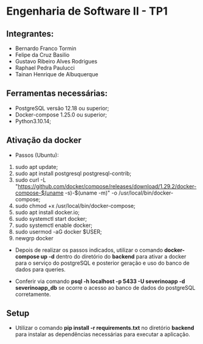 # Engenharia de Software II - TP1

## Integrantes:

- Bernardo Franco Tormin
- Felipe da Cruz Basilio
- Gustavo Ribeiro Alves Rodrigues
- Raphael Pedra Paulucci
- Tainan Henrique de Albuquerque

## Ferramentas necessárias:

- PostgreSQL versão 12.18 ou superior;
- Docker-compose 1.25.0 ou superior;
- Python3.10.14;

## Ativação da docker

- Passos (Ubuntu):
1. sudo apt update;  
2. sudo apt install postgresql postgresql-contrib;  
3. sudo curl -L "https://github.com/docker/compose/releases/download/1.29.2/docker-compose-$(uname -s)-$(uname -m)" -o /usr/local/bin/docker-compose;  
4. sudo chmod +x /usr/local/bin/docker-compose;  
5. sudo apt install docker.io;  
6. sudo systemctl start docker;  
7. sudo systemctl enable docker;  
8. sudo usermod -aG docker $USER;  
9. newgrp docker

- Depois de realizar os passos indicados, utilizar o comando **docker-compose up -d** dentro do diretório do **backend** para ativar a docker para o serviço do postgreSQL e posterior geração e uso do banco de dados para queries.  

- Conferir via comando **psql -h localhost -p 5433 -U severinoapp -d severinoapp_db** se ocorre o acesso ao banco de dados do postgreSQL corretamente.  

## Setup

- Utilizar o comando **pip install -r requirements.txt** no diretório **backend** para instalar as dependências necessárias para executar a aplicação.  
